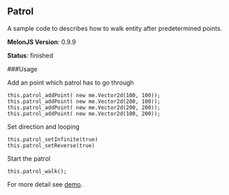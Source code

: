 ## Patrol
A sample code to describes how to walk entity after predetermined points.

**MelonJS Version**: 0.9.9

**Status**: finished

###Usage

Add an point which patrol has to go through
```
this.patrol_addPoint( new me.Vector2d(100, 100));
this.patrol_addPoint( new me.Vector2d(200, 100));
this.patrol_addPoint( new me.Vector2d(200, 200));
this.patrol_addPoint( new me.Vector2d(100, 200));
```

Set direction and looping
```
this.patrol_setInfinite(true) 
this.patrol_setReverse(true)
```

Start the patrol
```
this.patrol_walk();
```

For more detail see [demo](#).
